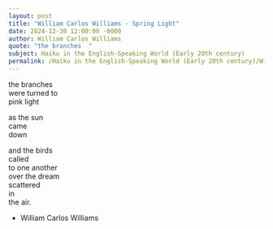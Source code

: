 ```yaml
---
layout: post
title: "William Carlos Williams - Spring Light"
date: 2024-12-30 12:00:00 -0000
author: William Carlos Williams
quote: "the branches  "
subject: Haiku in the English-Speaking World (Early 20th century)
permalink: /Haiku in the English-Speaking World (Early 20th century)/William Carlos Williams/William Carlos Williams - Spring Light
---
```


the branches  
were turned to  
pink light  

as the sun  
came  
down  

and the birds  
called  
to one another  
over the dream  
scattered  
in  
the air.

- William Carlos Williams
